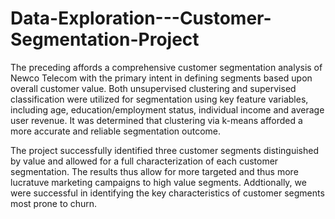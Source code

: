 # Data-Exploration---Customer-Segmentation-Project

The preceding affords a comprehensive customer segmentation analysis of Newco Telecom with the primary intent in defining segments based upon overall customer value.   Both unsupervised clustering and supervised classification were utilized for segmentation using key feature variables, including age, education/employment status, individual income and average user revenue.    It was determined that clustering via k-means afforded a more accurate and reliable segmentation outcome.

The project successfully identified three customer segments distinguished by value and allowed for a full characterization of each customer segmentation.   The results thus allow for more targeted and thus more lucratuve marketing campaigns to high value segments.  Addtionally,  we were successful in identifying the key characteristics of customer segments most prone to churn. 

